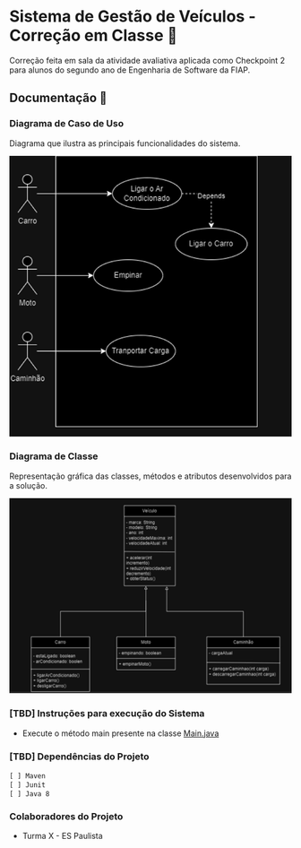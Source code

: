 # Sistema de Gestão de Veículos - Correção em Classe :truck:
Correção feita em sala da atividade avaliativa aplicada como Checkpoint 2 para alunos do segundo ano de Engenharia de Software da FIAP.

## Documentação :memo: 

### Diagrama de Caso de Uso
Diagrama que ilustra as principais funcionalidades do sistema.


![Diagrama de Caso de Uso](caso_de_uso.png)


### Diagrama de Classe
Representação gráfica das classes, métodos e atributos desenvolvidos para a solução.


![Diagrama de Classe](diagrama_de_classe.png)


### [TBD] Instruções para execução do Sistema

- Execute o método main presente na classe [Main.java](src/main/java/Main.java)


### [TBD] Dependências do Projeto
    [ ] Maven
    [ ] Junit
    [ ] Java 8



### Colaboradores do Projeto
- Turma X - ES Paulista 
